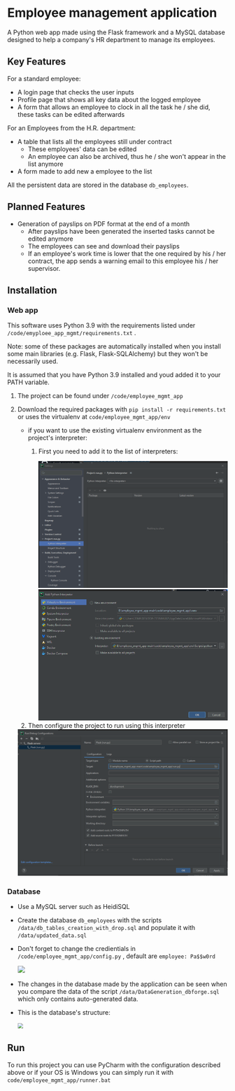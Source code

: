 # Employee management application
A Python web app made using the Flask framework and a MySQL database designed to help a company's HR department to manage its employees.



## Key Features

For a standard  employee:

- A login page that checks the user inputs
- Profile page that shows all key data about the logged employee
- A form that allows an employee to clock in all the task he / she did, these tasks can be edited afterwards

For an Employees from the H.R. department:

- A table that lists all the employees still under contract
  -  These employees' data can be edited
  - An employee can also be archived, thus he / she won't appear in the list anymore
- A form made to add new a employee to the list

All the persistent data are stored in the database `db_employees`.



## Planned Features

- Generation of payslips on PDF format at the end of a month
  - After payslips have been generated the inserted tasks cannot be edited anymore
  - The employees can see and download their payslips
  - If an employee's work time is lower that the one required by his / her contract, the app sends a warning email to this employee his / her supervisor.



## Installation

### Web app

This software uses Python 3.9  with the requirements listed under `/code/emyploee_app_mgmt/requirements.txt` .

Note: some of these packages are automatically installed when you install some main libraries (e.g. Flask, Flask-SQLAlchemy) but they won't be necessarily used.  

It is assumed that you have Python 3.9 installed and youd added it to your PATH variable.

1. The project can be found under `/code/employee_mgmt_app` 

2. Download the required packages with `pip install -r requirements.txt` or uses the virtualenv at `code/employee_mgmt_app/env`

   - if you want to use the existing virtualenv environment as the project's interpreter:

     1. First you need to add it to the list of interpreters:

        <img src=".\img\dev_env\interpreter_config-1.png" style="zoom:80%;" />

        <img src=".\img\dev_env\interpreter_config-2.png" style="zoom:75%;" />

   2. Then configure the project to run using this interpreter

   <img src=".\img\dev_env\run_config.png" style="zoom:75%;" />



### Database

- Use a MySQL server such as HeidiSQL

- Create the database `db_employees` with the scripts `/data/db_tables_creation_with_drop.sql`  and populate it with `/data/updated_data.sql`

- Don't forget to change the credientials in `/code/employee_mgmt_app/config.py` , default are `employee: Pa$$w0rd`

  ![](D:\FPA\Annee_2\T3\Pre-TPI\employees_mgmt_app\img\dev_env\sql-credentials.png)

- The changes in the database made by the application can be seen when you compare the data of the script `/data/DataGeneration_dbforge.sql` which only contains auto-generated data.

- This is the database's structure:

  <img src="D:\FPA\Annee_2\T3\Pre-TPI\employees_mgmt_app\img\db\MLD_Employees.png" style="zoom:75%;" />



## Run

To run this project you can use PyCharm with the configuration described above or if your OS is Windows you can simply run it with  `code/employee_mgmt_app/runner.bat`  


